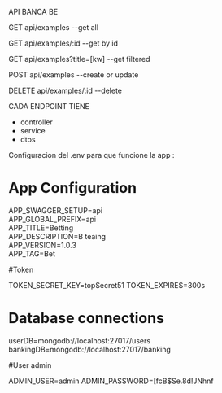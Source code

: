 API BANCA BE

GET api/examples --get all

GET api/examples/:id --get by id

GET api/examples?title=[kw] --get filtered

POST api/examples --create or update

DELETE api/examples/:id --delete



CADA ENDPOINT TIENE
* controller
* service
* dtos


Configuracion del .env para que funcione la app :

# App Configuration

APP_SWAGGER_SETUP=api  
APP_GLOBAL_PREFIX=api  
APP_TITLE=Betting  
APP_DESCRIPTION=B teaing  
APP_VERSION=1.0.3  
APP_TAG=Bet  

#Token

TOKEN_SECRET_KEY=topSecret51
TOKEN_EXPIRES=300s

# Database connections

userDB=mongodb://localhost:27017/users
bankingDB=mongodb://localhost:27017/banking


#User admin

ADMIN_USER=admin
ADMIN_PASSWORD=[fcB$Se.8d!JNhnf
